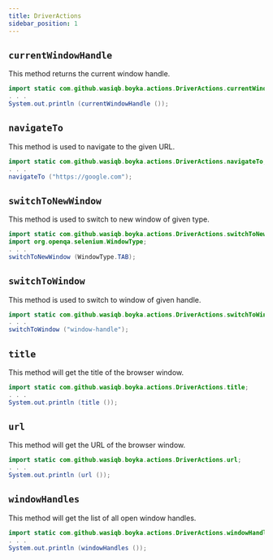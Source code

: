 ```yaml
---
title: DriverActions
sidebar_position: 1
---
```


## `currentWindowHandle`

This method returns the current window handle.

```java
import static com.github.wasiqb.boyka.actions.DriverActions.currentWindowHandle;
. . .
System.out.println (currentWindowHandle ());
```

## `navigateTo`

This method is used to navigate to the given URL.

```java
import static com.github.wasiqb.boyka.actions.DriverActions.navigateTo;
. . .
navigateTo ("https://google.com");
```

## `switchToNewWindow`

This method is used to switch to new window of given type.

```java
import static com.github.wasiqb.boyka.actions.DriverActions.switchToNewWindow;
import org.openqa.selenium.WindowType;
. . .
switchToNewWindow (WindowType.TAB);
```

## `switchToWindow`

This method is used to switch to window of given handle.

```java
import static com.github.wasiqb.boyka.actions.DriverActions.switchToWindow;
. . .
switchToWindow ("window-handle");
```

## `title`

This method will get the title of the browser window.

```java
import static com.github.wasiqb.boyka.actions.DriverActions.title;
. . .
System.out.println (title ());
```

## `url`

This method will get the URL of the browser window.

```java
import static com.github.wasiqb.boyka.actions.DriverActions.url;
. . .
System.out.println (url ());
```

## `windowHandles`

This method will get the list of all open window handles.

```java
import static com.github.wasiqb.boyka.actions.DriverActions.windowHandles;
. . .
System.out.println (windowHandles ());
```
